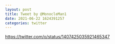 ```yaml
--- 
layout: post 
title: Tweet by @MonocleMan1 
date: 2021-06-22 1624391257 
categories: twitter 
--- 
```

https://twitter.com/o/status/1407425035921465347